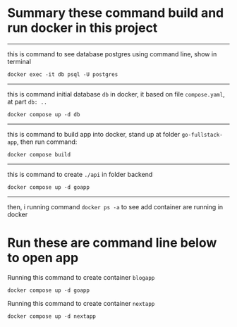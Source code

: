 # Summary these command build and run docker in this project

---

this is command to see database postgres using command line, show in terminal

`docker exec -it db psql -U postgres`

---

this is command initial database `db` in docker, it based on file `compose.yaml`, at part `db: ..`

`docker compose up -d db`

---

this is command to build app into docker, stand up at folder `go-fullstack-app`, then run command:

`docker compose build`

---

this is command to create `./api` in folder backend

`docker compose up -d goapp`

---

then, i running command `docker ps -a` to see add container are running in docker

# Run these are command line below to open app

Running this command to create container `blogapp`

`docker compose up -d goapp`

Running this command to create container `nextapp`

`docker compose up -d nextapp`
